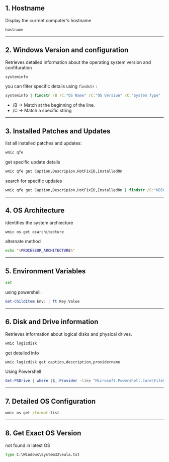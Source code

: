 
## 1. Hostname 

Display the current computer's hostname

```cmd
hostname
```

---

## 2.   Windows Version and configuration

Retrieves detailed information about the operating system version and confifuration

```cmd
systeminfo
```

you can filter specific details using ```findstr``` :

```cmd
systeminfo | findstr /B /C:"OS Name" /C:"OS Version" /C:"System Type"
```

*   /B &rarr; Match at the beginning of the line.
*   /C &rarr; Match a specific string

---

## 3. Installed Patches and Updates

list all installed patches and updates:

```cmd
wmic qfe
```

get specific update details

```cmd
wmic qfe get Caption,Descripion,HotFixID,InstalledOn
```

search for specific updates

```cmd
wmic qfe get Caption,Descripion,HotFixID,InstalledOn | findstr /C:"KB5000802"
```

---

## 4. OS Architecture

identifies the system archiecture

```cmd
wmic os get osarchitecture
```

alternate method

```cmd
echo '%PROCESSOR_ARCHITECTURE%'
```

---

## 5. Environment Variables

```cmd
set
```

using powershell:

```powershell
Get-ChildItem Env: | ft Key,Value
```

---

## 6. Disk and Drive information

Retrieves information about logical disks and physical drives.

```cmd
wmic logicdisk
```

get detailed info 

```cmd
wmic logicdisk get caption,description,providername
```

Using Powershell

```powershell
Get-PSDrive | where {$_.Provider -like "Microsoft.Powershell.Core\FileSystem"} | ft Name,Root
```

---

## 7. Detailed OS Configuration

```cmd
wmic os get /format:list
```

---

## 8. Get Exact OS Version

not found in latest OS

```cmd
type C:\Windows\System32\eula.txt
```